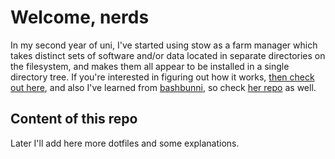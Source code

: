 # Welcome, nerds

In my second year of uni, I've started using stow as a farm manager which takes distinct sets of
software and/or data located in separate directories on the filesystem,
and makes them all appear to be installed in a single directory tree. If
you're interested in figuring out how it works, [then check out here][blog],
and also I've learned from [bashbunni][bashbunni], so check [her repo][bbdotfiles] as well.

## Content of this repo
Later I'll add here more dotfiles and some explanations.

[blog]: https://brandon.invergo.net/news/2012-05-26-using-gnu-stow-to-manage-your-dotfiles.html
[bashbunni]: https://github.com/bashbunni
[bbdotfiles]: https://github.com/bashbunni/dotfiles

